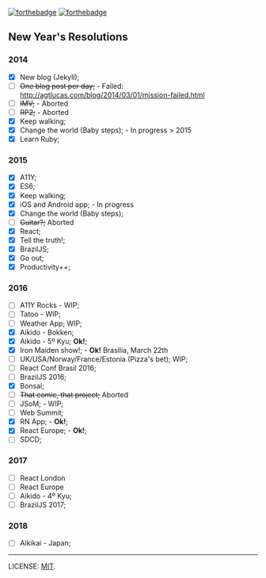 [![forthebadge](http://forthebadge.com/images/badges/uses-badges.svg)](http://forthebadge.com) [![forthebadge](http://forthebadge.com/images/badges/uses-git.svg)](http://forthebadge.com)

## New Year's Resolutions

### 2014

- [x] New blog (Jekyll);
- [ ] ~~One blog post per day;~~ - Failed: http://agtlucas.com/blog/2014/03/01/mission-failed.html
- [ ] ~~IMV;~~ - Aborted
- [ ] ~~RP2;~~ - Aborted
- [x] Keep walking;
- [x] Change the world (Baby steps); - In progress > 2015
- [x] Learn Ruby;

### 2015

- [x] A11Y;
- [x] ES6;
- [x] Keep walking;
- [x] iOS and Android app; - In progress
- [x] Change the world (Baby steps);
- [ ] ~~Guitar?;~~ Aborted
- [x] React;
- [x] Tell the truth!;
- [x] BrazilJS;
- [x] Go out;
- [x] Productivity++;

### 2016

- [ ] A11Y Rocks - WIP;
- [ ] Tatoo - WIP;
- [ ] Weather App; WIP;
- [x] Aikido - Bokken;
- [x] Aikido - 5º Kyu; **Ok!**;
- [x] Iron Maiden show!; - **Ok!** Brasília, March 22th
- [ ] UK/USA/Norway/France/Estonia (Pizza's bet); WIP;
- [ ] React Conf Brasil 2016;
- [ ] BrazilJS 2016;
- [x] Bonsai;
- [ ] ~~That comic, that project;~~ Aborted
- [ ] JSoM; - WIP;
- [ ] Web Summit;
- [x] RN App; - **Ok!**;
- [x] React Europe; - **Ok!**;
- [ ] SDCD;

### 2017

- [ ] React London
- [ ] React Europe
- [ ] Aikido - 4º Kyu;
- [ ] BrazilJS 2017;

### 2018

- [ ] Aikikai - Japan;

---

LICENSE: [MIT](http://mit.lucas.ninja).
